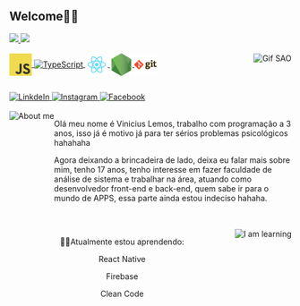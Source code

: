 ## Welcome🐱‍👤

<div>
  <a href="https://github.com/viniciusll">
  <img height="150em" src="https://github-readme-stats.vercel.app/api?username=viniciusll&show_icons=true&theme=midnight-purple&include_all_commits=true&count_private=true" />
  <img height="150em" src="https://github-readme-stats.vercel.app/api/top-langs/?username=viniciusll&layout=compact&langs_count=16&theme=midnight-purple" />
</div>
  
<div style="display: inline_block"><br>
  <img align="center" height="40" alt="Javascript" src="https://raw.githubusercontent.com/github/explore/80688e429a7d4ef2fca1e82350fe8e3517d3494d/topics/javascript/javascript.png">
  <img align="center" height="40" alt="TypeScript" src="https://miro.medium.com/max/816/1*mn6bOs7s6Qbao15PMNRyOA.png">
  <img align="center" height="40" alt="Reactjs" src="https://raw.githubusercontent.com/github/explore/80688e429a7d4ef2fca1e82350fe8e3517d3494d/topics/react/react.png">
  <img align="center" height="40" alt="Node" src="https://raw.githubusercontent.com/github/explore/80688e429a7d4ef2fca1e82350fe8e3517d3494d/topics/nodejs/nodejs.png">
  <img align="center" height="40" alt="Git" src="https://raw.githubusercontent.com/github/explore/80688e429a7d4ef2fca1e82350fe8e3517d3494d/topics/git/git.png">
  <img align="right" height="100" alt="Gif SAO" src="https://media.tenor.com/images/25825a62402a7b8e96a38ce9bbd58c11/tenor.gif">
</div>
  
  ##
  
<div>
  <a href="https://www.linkedin.com/in/vinicius-lemos-0401381a0/" target="_blank">
    <img target="_blank" alt="LinkdeIn" height="20" src="https://img.shields.io/badge/LinkedIn-0077B5?style=for-the-badge&logo=linkedin&logoColor=white" />
  </a>
  <a href="https://www.instagram.com/viniciuslemosmartins/">
    <img alt="Instagram" height="20" src="https://img.shields.io/badge/Instagram-E4405F?style=for-the-badge&logo=instagram&logoColor=white" />
  </a>
  <a href="https://www.facebook.com/profile.php?id=100003654447438">
    <img alt="Facebook" height="20" src="https://img.shields.io/badge/Facebook-1877F2?style=for-the-badge&logo=facebook&logoColor=white" />
  </a>
</div>

<div style="display: inline_block"><br>
  <img align="left" alt="About me" height="200" src="https://i2.wp.com/rubberchickengames.com/wp-content/uploads/2015/04/jim-carrey-bruce-almighty.gif?ssl=1" />
  <p>Olá meu nome é Vinicius Lemos, trabalho com programação a 3 anos, isso já é motivo já para ter sérios problemas psicológicos hahahaha</p>
  <p>
    Agora deixando a brincadeira de lado, deixa eu falar mais sobre mim, tenho 17 anos, tenho interesse em fazer faculdade de análise de sistema e trabalhar na área, atuando         como desenvolvedor front-end e back-end, quem sabe ir para o mundo de APPS, essa parte ainda estou indeciso hahaha.
  </p>
</div>
  
##
  
<div style="display: inline_block"><br>
  <img align="right" alt="I am learning" height="180" src="https://programathor.com.br/blog/wp-content/uploads/2018/05/fast-typing.gif" />
  <p align="center">🐱‍🏍Atualmente estou aprendendo:</p>
  <p align="center">React Native</p>
  <p align="center">Firebase</p>
  <p align="center">Clean Code</p>
</div>
  
  ##

